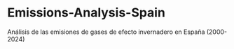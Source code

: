 # Emissions-Analysis-Spain
Análisis de las emisiones de gases de efecto invernadero en España (2000-2024)
